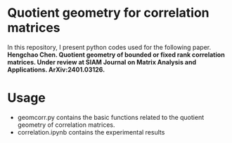 # Quotient geometry for correlation matrices
In this repository, I present python codes used for the following paper. **Hengchao Chen. Quotient geometry of bounded or fixed rank correlation matrices. Under review at SIAM Journal on Matrix Analysis and Applications. ArXiv:2401.03126.**

# Usage

- geomcorr.py contains the basic functions related to the quotient geometry of correlation matrices.
- correlation.ipynb contains the experimental results

